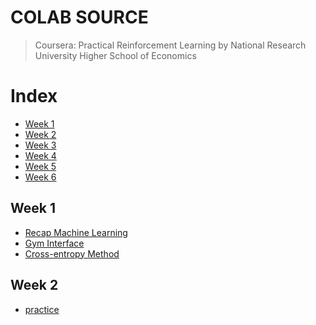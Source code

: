 # COLAB SOURCE

>Coursera: Practical Reinforcement Learning
>by National Research University Higher School of Economics

# Index
- [Week 1](#week_1)
- [Week 2](#week_2)
- [Week 3](#week_3)
- [Week 4](#week_4)
- [Week 5](#week_5)
- [Week 6](#week_6)

## Week 1

- [Recap Machine Learning](recap_ml.ipynb)
- [Gym Interface](gym_interface.ipynb)
- [Cross-entropy Method](crossentropy_method.ipynb)

## Week 2

- [practice](practce_vi.ipynb)
